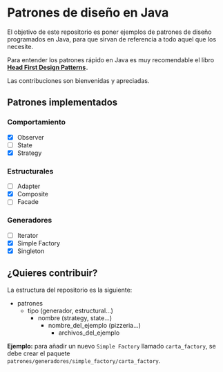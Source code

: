 # Patrones de diseño en Java

El objetivo de este repositorio es poner ejemplos de patrones de diseño programados en Java, para que sirvan de referencia a todo aquel que los necesite.


Para entender los patrones rápido en Java es muy recomendable el libro **<a target="_blank" href="https://www.amazon.es/gp/product/0596007124/ref=as_li_tl?ie=UTF8&camp=3638&creative=24630&creativeASIN=0596007124&linkCode=as2&tag=anderraso-21&linkId=02b89990c9c1134fb3eb79fb8615bc59">Head First Design Patterns</a><img src="//ir-es.amazon-adsystem.com/e/ir?t=anderraso-21&l=am2&o=30&a=0596007124" width="1" height="1" border="0" alt="" style="border:none !important; margin:0px !important;" />**.

Las contribuciones son bienvenidas y apreciadas.

## Patrones implementados

### Comportamiento 

- [x] Observer
- [ ] State
- [x] Strategy

### Estructurales

- [ ] Adapter
- [x] Composite
- [ ] Facade

### Generadores

- [ ] Iterator
- [x] Simple Factory
- [x] Singleton

## ¿Quieres contribuir?

La estructura del repositorio es la siguiente:

- patrones
  - tipo (generador, estructural...)
    - nombre (strategy, state...)
      - nombre_del_ejemplo (pizzeria...)
        - archivos_del_ejemplo

**Ejemplo:** para añadir un nuevo `Simple Factory` llamado `carta_factory`, se debe crear el paquete `patrones/generadores/simple_factory/carta_factory`.



